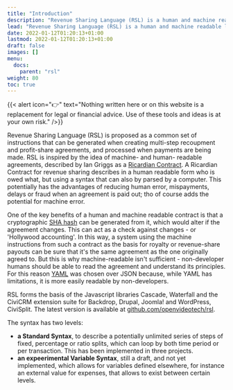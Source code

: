 ```yaml
---
title: "Introduction"
description: "Revenue Sharing Language (RSL) is a human and machine readable language for describing complex multiple-step revenue-sharing agreements between multiple parties."
lead: "Revenue Sharing Language (RSL) is a human and machine readable language for describing complex multiple-step revenue-sharing agreements between multiple parties."
date: 2022-01-12T01:20:13+01:00
lastmod: 2022-01-12T01:20:13+01:00
draft: false
images: []
menu: 
  docs:
    parent: "rsl"
weight: 80
toc: true
---
```


{{< alert icon="👉" text="Nothing written here or on this website is a replacement for legal or financial advice. Use of these tools and ideas is at your own risk." />}}

Revenue Sharing Language (RSL) is proposed as a common set of instructions that can be generated when creating multi-step recoupment and profit-share agreements, and processed when payments are being made. RSL is inspired by the idea of machine- and human- readable agreements, described by Ian Griggs as a [Ricardian Contract](https://en.wikipedia.org/wiki/Ricardian_contract). A Ricardian Contract for revenue sharing describes in a human readable form who is owed what, but using a syntax that can also by parsed by a computer. This potentially has the advantages of reducing human error, mispayments, delays or fraud when an agreement is paid out; tho of course adds the potential for machine error. 

One of the key benefits of a human and machine readable contract is that a cryptographic [SHA hash](https://en.wikipedia.org/wiki/SHA-1) can be generated from it, which would alter if the agreement changes. This can act as a check against changes - or 'Hollywood accounting'. In this way, a system using the machine instructions from such a contract as the basis for royalty or revenue-share payouts can be sure that it's the same agreement as the one originally agreed to. But this is why machine-readable isn't sufficient - non-developer humans should be able to read the agreement and understand its principles. For this reason [YAML](https://yaml.org/) was chosen over JSON because, while YAML has limitations, it is more easily readable by non-developers.

RSL forms the basis of the Javascript libraries Cascade, Waterfall and the CiviCRM extension suite for Backdrop, Drupal, Joomla! and WordPress, CiviSplit. The latest version is available at [github.com/openvideotech/rsl](https://github.com/openvideotech/rsl).

The syntax has two levels:
 - **a Standard Syntax**, to describe a potentially unlimited series of steps of fixed, percentage or ratio splits, which can loop by both time period or per transaction. This has been implemented in three projects.
 - **an expeerimental Variable Syntax**, still a draft, and not yet implemented, which allows for variables defined elsewhere, for instance an external value for expenses, that allows to exist between certain levels.
